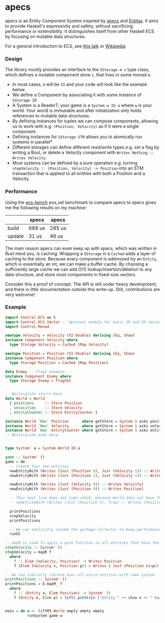# apecs

apecs is an Entity Component System inspired by [specs](https://github.com/slide-rs/specs) and [Entitas](https://github.com/sschmid/Entitas-CSharp).
It aims to provide Haskell's expressivity and safety, without sacrificing performance or extensibility.
It distinguishes itself from other Haskell ECS by focusing on mutable data structures.

For a general introduction to ECS, see [this talk](https://www.youtube.com/watch?v=lNTaC-JWmdI&feature=youtu.be&t=218) or [Wikipedia](https://en.wikipedia.org/wiki/Entity–component–system).

### Design
The library mostly provides an interface to the `SStorage m s` type class, which defines a mutable component store `s`, that lives in some monad `m`.
  * In most cases, `m` will be `IO` and your code will look like the example below.
  * We define a Component by associating it with some instance of `SStorage IO`
  * A System is a ReaderT; your game is a `System w IO a` where `w` is your world. Your world is immutable and after initialization only holds references to mutable data structures.
  * By defining instances for tuples we can compose components, allowing us to work with e.g. `(Position, Velocity)` as if it were a single component.
  * Defining instances for `SStorage STM` allows you to atomically run systems in parallel*
  * Different storages can define different read/write types e.g. set a flag by writing a Bool, or delete a Velocity component with `Writes Nothing :: Writes Velocity`.
  * Most systems can be defined by a pure operation e.g. turning `stepVelocity :: (Position, Velocity) -> Position` into an STM transaction that is applied to all entities with both a Position and a Velocity.

### Performance
Using the [ecs-bench](https://github.com/lschmierer/ecs_bench) pos_vel benchmark to compare apecs to specs gives me the following results on my machine:

|     | specs | apecs |
| --- | ----- | --- |
| build | 688 us | 285 us | 
| update | 31 us | 46 us |

The main reason apecs can even keep up with specs, which was written in _Rust_ mind you, is caching.
Wrapping a `SStorage` in a `Cached` adds a layer of caching to the store.
Because every component is addressed by an `Entity`, which is essentially an int, we can make a buffer cache.
By choosing a sufficiently large cache we can add O(1) lookup/insertion/deletion to any data structure, and store most components in fixed-size vectors.

Consider this a proof of concept.
The API is still under heavy development, and there is little documentation outside this write-up.
Still, contributions are very welcome!

### Example
```haskell
import Control.ECS as E
import Control.ECS.Vector -- Optional module for basic 2D and 3D vectos
import Control.Monad

newtype Velocity = Velocity (V2 Double) deriving (Eq, Show)
instance Component Velocity where
  type Storage Velocity = Cached (Map Velocity)

newtype Position = Position (V2 Double) deriving (Eq, Show)
instance Component Position where
  type Storage Position = Cached (Map Position)

data Enemy -- Flags enemies
instance Component Enemy where
  type Storage Enemy = FlagSet


-- Boilerplate starts here
data World = World
  { positions     :: Store Position
  , velocities    :: Store Velocity
  , entityCounter :: Store EntityCounter }

instance World `Has` Position      where getStore = System $ asks positions
instance World `Has` Velocity      where getStore = System $ asks velocities
instance World `Has` EntityCounter where getStore = System $ asks entityCounter
-- Boilerplate ends here


type System' a = System World IO a

game :: System' ()
game = do
  -- Create four new entities
  newEntityWith (Writes (Just (Position 0), Just (Velocity 1)) :: Writes (Position, Velocity))
  newEntityWith (Writes (Just (Position 1), Just (Velocity 1)) :: Writes (Position, Velocity))

  newEntityWith (Writes (Just (Velocity 0)) :: Writes Velocity)
  newEntityWith (Writes (Just (Position 0)) :: Writes Position)

  -- This next line does not type-check, because World does not have the component Enemy
  -- newEntityWith (Writes (Just (Position 3), True) :: Writes (Position, Enemy))

  printPositions
  stepVelocity
  printPositions

  -- We can explicitly invoke the garbage collector to keep performance predictable
  runGC

-- mapR is used to apply a pure function to all entities that have the required components.
stepVelocity :: System' ()
stepVelocity = mapR f
  where
    f :: Elem (Velocity, Position) -> Writes Position
    f (Elem (Velocity v, Position p)) = Writes $ Just (Position (v+p))

-- We can similarly iterate over all valid entities with some system
printPositions :: System' ()
printPositions = E.mapM_ f
  where
    f :: (Entity a, Elem Position) -> System' ()
    f (Entity e, Elem p) = lift$ putStrLn ("Entity " ++ show e ++ " has position " ++ show p)


main = do w <- liftM3 World empty empty empty
          runSystem game w
```
